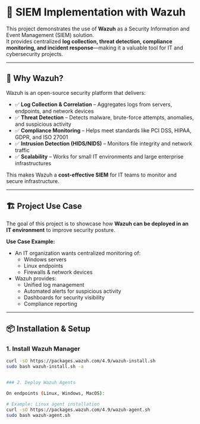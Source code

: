 # 🔐 SIEM Implementation with Wazuh

This project demonstrates the use of **Wazuh** as a Security Information and Event Management (SIEM) solution.  
It provides centralized **log collection, threat detection, compliance monitoring, and incident response**—making it a valuable tool for IT and cybersecurity projects.  

---

## 📌 Why Wazuh?
Wazuh is an open-source security platform that delivers:
- ✅ **Log Collection & Correlation** – Aggregates logs from servers, endpoints, and network devices  
- ✅ **Threat Detection** – Detects malware, brute-force attempts, anomalies, and suspicious activity  
- ✅ **Compliance Monitoring** – Helps meet standards like PCI DSS, HIPAA, GDPR, and ISO 27001  
- ✅ **Intrusion Detection (HIDS/NIDS)** – Monitors file integrity and network traffic  
- ✅ **Scalability** – Works for small IT environments and large enterprise infrastructures  

This makes Wazuh a **cost-effective SIEM** for IT teams to monitor and secure infrastructure.  

---

## 🏗️ Project Use Case
The goal of this project is to showcase how **Wazuh can be deployed in an IT environment** to improve security posture.  

**Use Case Example:**
- An IT organization wants centralized monitoring of:
  - Windows servers  
  - Linux endpoints  
  - Firewalls & network devices  
- Wazuh provides:
  - Unified log management  
  - Automated alerts for suspicious activity  
  - Dashboards for security visibility  
  - Compliance reporting  

---

## 📦 Installation & Setup



### 1. Install Wazuh Manager
```bash
curl -sO https://packages.wazuh.com/4.9/wazuh-install.sh
sudo bash wazuh-install.sh -a


### 2. Deploy Wazuh Agents

On endpoints (Linux, Windows, MacOS):

# Example: Linux agent installation
curl -sO https://packages.wazuh.com/4.9/wazuh-agent.sh
sudo bash wazuh-agent.sh

